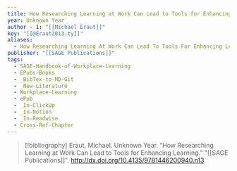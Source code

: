 ```yaml
---
title: How Researching Learning at Work Can Lead to Tools for Enhancing Learning
year: Unknown Year
author - 1: "[[Michael Eraut]]"
key: "[[@Eraut2013-ty]]"
aliases:
  - How Researching Learning At Work Can Lead To Tools For Enhancing Learning
publisher: "[[SAGE Publications]]"
tags:
  - SAGE-Handbook-of-Workplace-Learning
  - EPubs-Books
  - _BibTex-to-MD-Git
  - _New-Literature
  - Workplace-Learning
  - ePub
  - _In-ClickUp
  - _In-Notion
  - _In-Readwise
  - Cross-Ref-Chapter
---
```


> [!bibliography]
> Eraut, Michael. Unknown Year. “How Researching Learning at Work Can Lead to Tools for Enhancing Learning.” "[[SAGE Publications]]". http://dx.doi.org/10.4135/9781446200940.n13